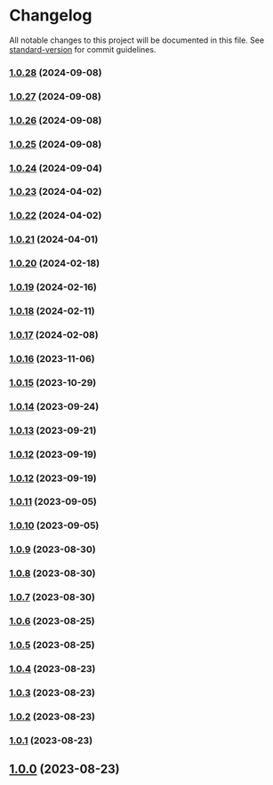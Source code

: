 # Changelog

All notable changes to this project will be documented in this file. See [standard-version](https://github.com/conventional-changelog/standard-version) for commit guidelines.

### [1.0.28](https://github.com/boilingdata/node-boilingdata/compare/v1.0.27...v1.0.28) (2024-09-08)

### [1.0.27](https://github.com/boilingdata/node-boilingdata/compare/v1.0.26...v1.0.27) (2024-09-08)

### [1.0.26](https://github.com/boilingdata/node-boilingdata/compare/v1.0.25...v1.0.26) (2024-09-08)

### [1.0.25](https://github.com/boilingdata/node-boilingdata/compare/v1.0.24...v1.0.25) (2024-09-08)

### [1.0.24](https://github.com/boilingdata/node-boilingdata/compare/v1.0.23...v1.0.24) (2024-09-04)

### [1.0.23](https://github.com/boilingdata/node-boilingdata/compare/v1.0.22...v1.0.23) (2024-04-02)

### [1.0.22](https://github.com/boilingdata/node-boilingdata/compare/v1.0.21...v1.0.22) (2024-04-02)

### [1.0.21](https://github.com/boilingdata/node-boilingdata/compare/v1.0.20...v1.0.21) (2024-04-01)

### [1.0.20](https://github.com/boilingdata/node-boilingdata/compare/v1.0.19...v1.0.20) (2024-02-18)

### [1.0.19](https://github.com/boilingdata/node-boilingdata/compare/v1.0.18...v1.0.19) (2024-02-16)

### [1.0.18](https://github.com/boilingdata/node-boilingdata/compare/v1.0.17...v1.0.18) (2024-02-11)

### [1.0.17](https://github.com/boilingdata/node-boilingdata/compare/v1.0.16...v1.0.17) (2024-02-08)

### [1.0.16](https://github.com/boilingdata/node-boilingdata/compare/v1.0.15...v1.0.16) (2023-11-06)

### [1.0.15](https://github.com/boilingdata/node-boilingdata/compare/v1.0.14...v1.0.15) (2023-10-29)

### [1.0.14](https://github.com/boilingdata/node-boilingdata/compare/v1.0.13...v1.0.14) (2023-09-24)

### [1.0.13](https://github.com/boilingdata/node-boilingdata/compare/v1.0.12...v1.0.13) (2023-09-21)

### [1.0.12](https://github.com/boilingdata/node-boilingdata/compare/v1.0.11...v1.0.12) (2023-09-19)

### [1.0.12](https://github.com/boilingdata/node-boilingdata/compare/v1.0.11...v1.0.12) (2023-09-19)

### [1.0.11](https://github.com/boilingdata/node-boilingdata/compare/v1.0.10...v1.0.11) (2023-09-05)

### [1.0.10](https://github.com/boilingdata/node-boilingdata/compare/v1.0.9...v1.0.10) (2023-09-05)

### [1.0.9](https://github.com/boilingdata/node-boilingdata/compare/v1.0.8...v1.0.9) (2023-08-30)

### [1.0.8](https://github.com/boilingdata/node-boilingdata/compare/v1.0.7...v1.0.8) (2023-08-30)

### [1.0.7](https://github.com/boilingdata/node-boilingdata/compare/v1.0.6...v1.0.7) (2023-08-30)

### [1.0.6](https://github.com/boilingdata/node-boilingdata/compare/v1.0.5...v1.0.6) (2023-08-25)

### [1.0.5](https://github.com/boilingdata/node-boilingdata/compare/v1.0.4...v1.0.5) (2023-08-25)

### [1.0.4](https://github.com/boilingdata/node-boilingdata/compare/v1.0.3...v1.0.4) (2023-08-23)

### [1.0.3](https://github.com/boilingdata/node-boilingdata/compare/v1.0.2...v1.0.3) (2023-08-23)

### [1.0.2](https://github.com/boilingdata/node-boilingdata/compare/v1.0.1...v1.0.2) (2023-08-23)

### [1.0.1](https://github.com/boilingdata/node-boilingdata/compare/v1.0.0...v1.0.1) (2023-08-23)

## [1.0.0](https://github.com/boilingdata/node-boilingdata/compare/v0.1.1...v1.0.0) (2023-08-23)
